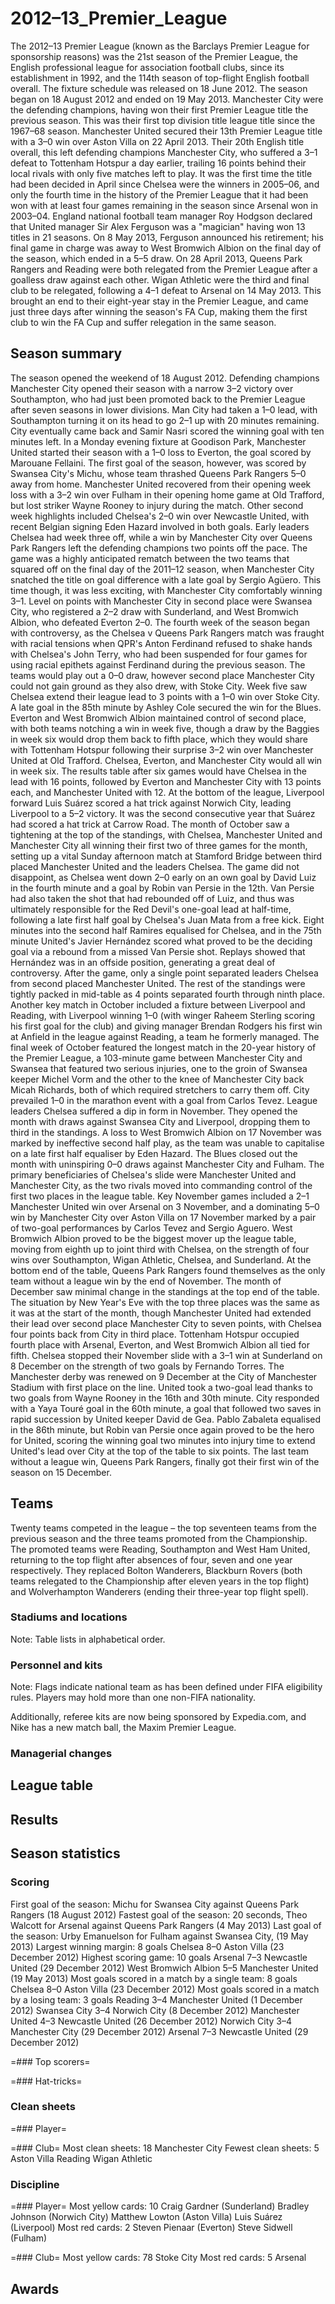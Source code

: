 # 2012–13_Premier_League

The 2012–13 Premier League (known as the Barclays Premier League for sponsorship reasons) was the 21st season of the Premier League, the English professional league for association football clubs, since its establishment in 1992, and the 114th season of top-flight English football overall. The fixture schedule was released on 18 June 2012. The season began on 18 August 2012 and ended on 19 May 2013.
Manchester City were the defending champions, having won their first Premier League title the previous season. This was their first top division title league title since the 1967–68 season.
Manchester United secured their 13th Premier League title with a 3–0 win over Aston Villa on 22 April 2013. Their 20th English title overall, this left defending champions Manchester City, who suffered a 3–1 defeat to Tottenham Hotspur a day earlier, trailing 16 points behind their local rivals with only five matches left to play. It was the first time the title had been decided in April since Chelsea were the winners in 2005–06, and only the fourth time in the history of the Premier League that it had been won with at least four games remaining in the season since Arsenal won in 2003–04. England national football team manager Roy Hodgson declared that United manager Sir Alex Ferguson was a "magician" having won 13 titles in 21 seasons. On 8 May 2013, Ferguson announced his retirement; his final game in charge was away to  West Bromwich Albion on the final day of the season, which ended in a 5–5 draw.
On 28 April 2013, Queens Park Rangers and Reading were both relegated from the Premier League after a goalless draw against each other. Wigan Athletic were the third and final club to be relegated, following a 4–1 defeat to Arsenal on 14 May 2013. This brought an end to their eight-year stay in the Premier League, and came just three days after winning the season's FA Cup, making them the first club to win the FA Cup and suffer relegation in the same season.


## Season summary

The season opened the weekend of 18 August 2012. Defending champions Manchester City opened their season with a narrow 3–2 victory over Southampton, who had just been promoted back to the Premier League after seven seasons in lower divisions. Man City had taken a 1–0 lead, with Southampton turning it on its head to go 2–1 up with 20 minutes remaining. City eventually came back and Samir Nasri scored the winning goal with ten minutes left. In a Monday evening fixture at Goodison Park, Manchester United started their season with a 1–0 loss to Everton, the goal scored by Marouane Fellaini. The first goal of the season, however, was scored by Swansea City's Michu, whose team thrashed Queens Park Rangers 5–0 away from home.
Manchester United recovered from their opening week loss with a 3–2 win over Fulham in their opening home game at Old Trafford, but lost striker Wayne Rooney to injury during the match. Other second week highlights included Chelsea's 2–0 win over Newcastle United, with recent Belgian signing Eden Hazard involved in both goals.
Early leaders Chelsea had week three off, while a win by Manchester City over Queens Park Rangers left the defending champions two points off the pace. The game was a highly anticipated rematch between the two teams that squared off on the final day of the 2011–12 season, when Manchester City snatched the title on goal difference with a late goal by Sergio Agüero. This time though, it was less exciting, with Manchester City comfortably winning 3–1. Level on points with Manchester City in second place were Swansea City, who registered a 2–2 draw with Sunderland, and West Bromwich Albion, who defeated Everton 2–0.
The fourth week of the season began with controversy, as the Chelsea v Queens Park Rangers match was fraught with racial tensions when QPR's Anton Ferdinand refused to shake hands with Chelsea's John Terry, who had been suspended for four games for using racial epithets against Ferdinand during the previous season. The teams would play out a 0–0 draw, however second place Manchester City could not gain ground as they also drew, with Stoke City.
Week five saw Chelsea extend their league lead to 3 points with a 1–0 win over Stoke City. A late goal in the 85th minute by Ashley Cole secured the win for the Blues. Everton and West Bromwich Albion maintained control of second place, with both teams notching a win in week five, though a draw by the Baggies in week six would drop them back to fifth place, which they would share with Tottenham Hotspur following their surprise 3–2 win over Manchester United at Old Trafford. Chelsea, Everton, and Manchester City would all win in week six. The results table after six games would have Chelsea in the lead with 16 points, followed by Everton and Manchester City with 13 points each, and Manchester United with 12. At the bottom of the league, Liverpool forward Luis Suárez scored a hat trick against Norwich City, leading Liverpool to a 5–2 victory. It was the second consecutive year that Suárez had scored a hat trick at Carrow Road.
The month of October saw a tightening at the top of the standings, with Chelsea, Manchester United and Manchester City all winning their first two of three games for the month, setting up a vital Sunday afternoon match at Stamford Bridge between third placed Manchester United and the leaders Chelsea. The game did not disappoint, as Chelsea went down 2–0 early on an own goal by David Luiz in the fourth minute and a goal by Robin van Persie in the 12th. Van Persie had also taken the shot that had rebounded off of Luiz, and thus was ultimately responsible for the Red Devil's one-goal lead at half-time, following a late first half goal by Chelsea's Juan Mata from a free kick. Eight minutes into the second half Ramires equalised for Chelsea, and in the 75th minute United's Javier Hernández scored what proved to be the deciding goal via a rebound from a missed Van Persie shot. Replays showed that Hernández was in an offside position, generating a great deal of controversy. After the game, only a single point separated leaders Chelsea from second placed Manchester United. The rest of the standings were tightly packed in mid-table as 4 points separated fourth through ninth place. Another key match in October included a fixture between Liverpool and Reading, with Liverpool winning 1–0 (with winger Raheem Sterling scoring his first goal for the club) and giving manager Brendan Rodgers his first win at Anfield in the league against Reading, a team he formerly managed. The final week of October featured the longest match in the 20-year history of the Premier League, a 103-minute game between Manchester City and Swansea that featured two serious injuries, one to the groin of Swansea keeper Michel Vorm and the other to the knee of Manchester City back Micah Richards, both of which required stretchers to carry them off. City prevailed 1–0 in the marathon event with a goal from Carlos Tevez.
League leaders Chelsea suffered a dip in form in November. They opened the month with draws against Swansea City and Liverpool, dropping them to third in the standings. A loss to West Bromwich Albion on 17 November was marked by ineffective second half play, as the team was unable to capitalise on a late first half equaliser by Eden Hazard. The Blues closed out the month with uninspiring 0–0 draws against Manchester City and Fulham. The primary beneficiaries of Chelsea's slide were Manchester United and Manchester City, as the two rivals moved into commanding control of the first two places in the league table. Key November games included a 2–1 Manchester United win over Arsenal on 3 November, and a dominating 5–0 win by Manchester City over Aston Villa on 17 November marked by a pair of two-goal performances by Carlos Tevez and Sergio Aguero. West Bromwich Albion proved to be the biggest mover up the league table, moving from eighth up to joint third with Chelsea, on the strength of four wins over Southampton, Wigan Athletic, Chelsea, and Sunderland. At the bottom end of the table, Queens Park Rangers found themselves as the only team without a league win by the end of November.
The month of December saw minimal change in the standings at the top end of the table. The situation by New Year's Eve with the top three places was the same as it was at the start of the month, though Manchester United had extended their lead over second place Manchester City to seven points, with Chelsea four points back from City in third place. Tottenham Hotspur occupied fourth place with Arsenal, Everton, and West Bromwich Albion all tied for fifth. Chelsea stopped their November slide with a 3–1 win at Sunderland on 8 December on the strength of two goals by Fernando Torres. The Manchester derby was renewed on 9 December at the City of Manchester Stadium with first place on the line. United took a two-goal lead thanks to two goals from Wayne Rooney in the 16th and 30th minute. City responded with a Yaya Touré goal in the 60th minute, a goal that followed two saves in rapid succession by United keeper David de Gea. Pablo Zabaleta equalised in the 86th minute, but Robin van Persie once again proved to be the hero for United, scoring the winning goal two minutes into injury time to extend United's lead over City at the top of the table to six points. The last team without a league win, Queens Park Rangers, finally got their first win of the season on 15 December.


## Teams

Twenty teams competed in the league – the top seventeen teams from the previous season and the three teams promoted from the Championship. The promoted teams were Reading, Southampton and West Ham United, returning to the top flight after absences of four, seven and one year respectively. They replaced Bolton Wanderers, Blackburn Rovers (both teams relegated to the Championship after eleven years in the top flight) and Wolverhampton Wanderers (ending their three-year top flight spell).


### Stadiums and locations

Note: Table lists in alphabetical order.


### Personnel and kits

Note: Flags indicate national team as has been defined under FIFA eligibility rules. Players may hold more than one non-FIFA nationality.

Additionally, referee kits are now being sponsored by Expedia.com, and Nike has a new match ball, the Maxim Premier League.


### Managerial changes


## League table



## Results



## Season statistics



### Scoring
First goal of the season: Michu for Swansea City against Queens Park Rangers (18 August 2012)
Fastest goal of the season: 20 seconds, Theo Walcott for Arsenal against Queens Park Rangers (4 May 2013)
Last goal of the season: Urby Emanuelson for Fulham against Swansea City, (19 May 2013)
Largest winning margin: 8 goals
Chelsea 8–0 Aston Villa (23 December 2012)
Highest scoring game: 10 goals
Arsenal 7–3 Newcastle United (29 December 2012)
West Bromwich Albion 5–5 Manchester United (19 May 2013)
Most goals scored in a match by a single team: 8 goals
Chelsea 8–0 Aston Villa (23 December 2012)
Most goals scored in a match by a losing team: 3 goals
Reading 3–4 Manchester United (1 December 2012)
Swansea City 3–4 Norwich City (8 December 2012)
Manchester United 4–3 Newcastle United (26 December 2012)
Norwich City 3–4 Manchester City (29 December 2012)
Arsenal 7–3 Newcastle United (29 December 2012)


=### Top scorers=


=### Hat-tricks=


### Clean sheets


=### Player=


=### Club=
Most clean sheets: 18
Manchester City
Fewest clean sheets: 5
Aston Villa
Reading
Wigan Athletic


### Discipline


=### Player=
Most yellow cards: 10
 Craig Gardner (Sunderland)
 Bradley Johnson (Norwich City)
 Matthew Lowton (Aston Villa)
 Luis Suárez (Liverpool)
Most red cards: 2
 Steven Pienaar (Everton)
 Steve Sidwell (Fulham)


=### Club=
Most yellow cards: 78
Stoke City
Most red cards: 5
Arsenal


## Awards

